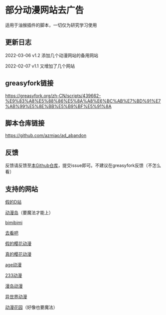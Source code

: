 # 部分动漫网站去广告

适用于油猴插件的脚本，一切仅为研究学习使用

## 更新日志

2022-03-06  v1.2    添加几个动漫网站的备用网站

2022-02-07  v1.1    又增加了几个网站

## greasyfork链接

https://greasyfork.org/zh-CN/scripts/439662-%E9%83%A8%E5%88%86%E5%8A%A8%E6%BC%AB%E7%BD%91%E7%AB%99%E5%8E%BB%E5%B9%BF%E5%91%8A

## 脚本仓库链接

https://github.com/azmiao/ad_abandon

## 反馈

反馈请反馈至[本Github仓库](https://github.com/azmiao/ad_abandon)，提交issue即可。不建议在greasyfork反馈（不怎么看）

## 支持的网站

[假的D站](https://dilidili.io/)

[动漫岛](http://www.88dmw.com/)（要魔法才能上）

[bimibimi](https://www.bimiacg4.net/)

[去看吧](https://k8dm.com/)

[假的樱花动漫](http://www.imomoe.live/)

[真的樱花动漫](http://m.imomoe.live/)

[age动漫](https://www.agemys.com/)

[233动漫](https://www.dm233.cc/)

[漫岛动漫](https://www.mandao.tv/)

[异世界动漫](https://www.ysjdm.net/)

[动漫花园](https://dmhy.org/)（好像也要魔法）